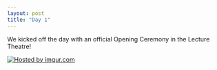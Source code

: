 ```yaml
---
layout: post
title: "Day 1"
---
```



We kicked off the day with an official Opening Ceremony in the Lecture Theatre!

<a href="http://imgur.com/Vk3Kpid"><img src="http://i.imgur.com/Vk3Kpid.jpg" title="Hosted by imgur.com" /></a>

